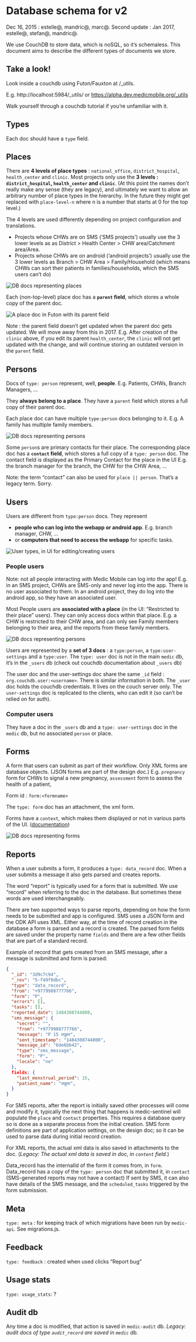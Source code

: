 # Database schema for v2

Dec 16, 2015 : estelle@, mandric@, marc@. Second update : Jan 2017, estelle@, stefan@, mandric@.

We use CouchDB to store data, which is noSQL, so it’s schemaless. This document aims to describe the different types of documents we store.

## Take a look!
Look inside a couchdb using Futon/Fauxton at <serverurl>/_utils.

E.g. http://localhost:5984/_utils/ or https://alpha.dev.medicmobile.org/_utils

Walk yourself through a couchdb tutorial if you’re unfamiliar with it.

## Types
Each doc should have a `type` field.

## Places
There are **4 levels of place types** : `national_office`, `district_hospital`, `health_center` and `clinic`. Most projects only use the **3 levels : `district_hospital`, `health_center` and `clinic`**.
(At this point the names don’t really make any sense (they are legacy), and ultimately we want to allow an arbitrary number of place types in the hierarchy.  In the future they might get replaced with `place-level-n` where n is a number that starts at 0 for the top level.)

The 4 levels are used differently depending on project configuration and translations.
 - Projects whose CHWs are on SMS (‘SMS projects’) usually use the 3 lower levels as as District > Health Center > CHW area/Catchment area/Area.
 - Projects whose CHWs are on android (‘android projects’) usually use the 3 lower levels as Branch > CHW Area > Family/Household (which means CHWs can sort their patients in families/households, which the SMS users can’t do)

![DB docs representing places](img/places.png)

Each (non-top-level) place doc has a **`parent` field**, which stores a whole copy of the parent doc.

![A place doc in Futon with its parent field](img/places_parents.png)


Note : the parent field doesn’t get updated when the parent doc gets updated. We will move away from this in 2017.
E.g. After creation of the `clinic` above, if you edit its parent `health_center`, the `clinic` will not get updated with the change, and will continue storing an outdated version in the `parent` field.

## Persons
Docs of `type: person` represent, well, **people**. E.g. Patients, CHWs, Branch Managers, ...

They **always belong to a place**. They have a `parent` field which stores a full copy of their parent doc.

Each place doc can have multiple `type:person` docs belonging to it.
E.g. A family has multiple family members.

![DB docs representing persons](img/persons.png)



Some `person`s are primary contacts for their place. The corresponding place doc has a **`contact` field**, which stores a full copy of a `type: person` doc.
The contact field is displayed as the Primary Contact for the place in the UI
E.g. the branch manager for the branch, the CHW for the CHW Area, …

Note: the term “contact” can also be used for `place || person`. That’s a legacy term. Sorry.

## Users
Users are different from `type:person` docs. They represent
 - **people who can log into the webapp or android app**. E.g. branch manager, CHW, …
 - or **computers that need to access the webapp** for specific tasks.

![User types, in UI for editing/creating users](img/user_types.png)

### People users
Note: not all people interacting with Medic Mobile can log into the app!
E.g. in an SMS project, CHWs are SMS-only and never log into the app. There is no user associated to them. In an android project, they do log into the android app, so they have an associated user.

Most People users are **associated with a place** (in the UI: “Restricted to their place” users). They can only access docs within that place.
E.g. a CHW is restricted to their CHW area, and can only see Family members belonging to their area, and the reports from these family members.

![DB docs representing persons](img/persons.png)


Users are represented by a **set of 3 docs** : a `type:person`, a `type:user-settings` and a `type:user`. The `type: user` doc is not in the main `medic` db, it’s in the `_users` db (check out couchdb documentation about `_users` db)

The user doc and the user-settings doc share the same `_id` field : `org.couchdb.user:<username>`.
There is similar information in both.
The `_user` doc holds the couchdb credentials. It lives on the couch server only.
The `user-settings` doc is replicated to the clients, who can edit it (so can’t be relied on for auth).

### Computer users
They have a doc in the `_users` db and a `type: user-settings` doc in the `medic` db, but no associated `person` or place.

## Forms
A form that users can submit as part of their workflow. Only XML forms are database objects. (JSON forms are part of the design doc.)
E.g. `pregnancy` form for CHWs to signal a new pregnancy, `assessment` form to assess the health of a patient,

Form id : `form:<formname>`

The `type: form` doc has an attachment, the xml form.

Forms have a `context`, which makes them displayed or not in various parts of the UI. ([documentation](http://medicmobile.cloud.answerhub.com/questions/72/what-determines-how-we-set-the-context-json-file-f.html))

![DB docs representing forms](img/forms.png)


## Reports
When a user submits a form, it produces a `type: data_record` doc.  When a user submits a message it also gets parsed and creates reports.

The word “report” is typically used for a form that is submitted.  We use “record” when referring to the doc in the database.  But sometimes these words are used interchangeably.

There are two supported ways to parse reports, depending on how the form needs to be  submitted and app is configured. SMS uses a JSON form and the ODK API uses XML. Either way, at the time of record creation in the database a form is parsed and a record is created.  The parsed form fields are saved under the property name `fields` and there are a few other fields that are part of a standard record.

Example of record that gets created from an SMS message, after a message is submitted and form is parsed:

```json
{
  "_id": "3d9c7c94",
  "_rev": "5-f49f0dbc",
  "type": "data_record",
  "from": "+9779988777766",
  "form": "P",
  "errors": [],
  "tasks": [],
  "reported_date": 1484308744000,
  "sms_message": {
    "secret": "",
    "from": "+9779988777766",
    "message": "P 15 लछुता",
    "sent_timestamp": "1484308744000",
    "message_id": "6de6bb42",
    "type": "sms_message",
    "form": "P",
    "locale": "ne"
  },
  fields: {
    "last_menstrual_period": 15,
    "patient_name": "लछुता",
  }
}
```

For SMS reports, after the report is initially saved other processes will come and modify it, typically the next thing that happens is medic-sentinel will populate the `place` and `contact` properties.  This requires a database query so is done as a separate process from the initial creation.
SMS form definitions are part of application settings, on the design doc; so it can be used to parse data during initial record creation.

For XML reports, the actual xml data is also saved in attachments to the doc. (*Legacy: The actual xml data is saved in doc, in `content` field.*)

Data_record has the internalId of the form it comes from, in `form`.
Data_record has a copy of the `type: person` doc that submitted it, in `contact` (SMS-generated reports may not have a contact)
If sent by SMS, it can also have details of the SMS message, and the `scheduled_tasks` triggered by the form submission.

## Meta

`type: meta` : for keeping track of which migrations have been run by `medic-api`. See migrations.js.

## Feedback

`type: feedback` : created when used clicks “Report bug”

## Usage stats

`type: usage_stats`: ?

## Audit db
Any time a doc is modified, that action is saved in `medic-audit` db.
*Legacy: audit docs of type `audit_record` are saved in `medic` db.*
